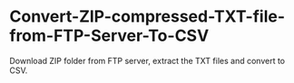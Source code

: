 # Convert-ZIP-compressed-TXT-file-from-FTP-Server-To-CSV
Download ZIP folder from FTP server, extract the TXT files and convert to CSV.
